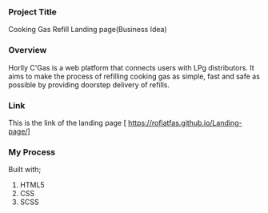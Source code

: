 ### Project Title 
Cooking Gas Refill Landing page(Business Idea)
### Overview 
Horlly C'Gas is a web platform that connects users with LPg distributors. 
It aims to make the process of refilling cooking gas as simple, fast and safe as possible by providing doorstep delivery of refills.
### Link
This is the link of the landing page [ https://rofiatfas.github.io/Landing-page/]
### My Process
Built with;
1. HTML5
2. CSS
3. SCSS